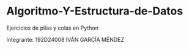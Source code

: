 # Algoritmo-Y-Estructura-de-Datos
Ejercicios de pilas y colas en Python

Integrante:
192D24008 IVÁN GARCÍA MÉNDEZ 
